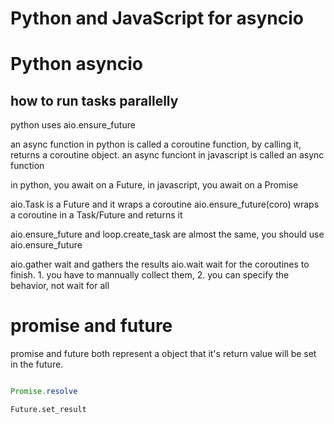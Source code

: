 # Python and JavaScript for asyncio

<!--
ID: 02109919-fc18-4333-9eff-26f66411e982
Status: draft
Date: 2017-06-16T12:25:00
Modified: 2020-05-16T11:43:19
wp_id: 663
-->

# Python asyncio
## how to run tasks parallelly
python uses aio.ensure_future

an async function in python is called a coroutine function, by calling it, returns a coroutine object.
an async funciont in javascript is called an async function

in python, you await on a Future,
in javascript, you await on a Promise

aio.Task is a Future and it wraps a coroutine
aio.ensure_future(coro) wraps a coroutine in a Task/Future and returns it

aio.ensure_future and loop.create_task are almost the same, you should use aio.ensure_future

aio.gather wait and gathers the results
aio.wait wait for the coroutines to finish. 1. you have to mannually collect them, 2. you can specify the behavior, not wait for all

# promise and future
promise and future both represent a object that it's return value will be set in the future.

```javaScript

Promise.resolve
```

```python
Future.set_result
```